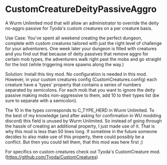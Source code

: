 # CustomCreatureDeityPassiveAggro
A Wurm Unlimited mod that will allow an administrator to override the deity no-aggro passive for Tyoda's custom creatures on a per creature basis.

Use Case: You've spent all weekend creating the perfect dungeon, complete with custom creatures tailored with just the right level of challenge for your adventurers. One week later your dungeon is filled with creatures and you find out that because of deity passives that remove aggro for certain mob types, the adventurers walk right past the mobs and go straight for the loot (while triggering more spawns along the way.)

Solution: Install this tiny mod. No configuration is needed in this mod. However, in your custom creatures config (CustomCreatures.config) each creature have a 'types' property that contains a series of numbers separated by semicolons. For each mob that you want to ignore the deity passive making mobs non-aggressive to them, add 10 to their types list (be sure to separate with a semicolon). 

The 10 in the types corresponds to C_TYPE_HERD in Wurm Unlimited. To the best of my knowledge (and after asking for confirmation in WU modding discord) this field is unused by Wurm Unlimited. So instead of going through the hassle of creating an additional property, I just made use of it. That is why this mod is less than 50 lines long. If sometime in the future someone decides to also make use of this property, there could possibly be a conflict. But then you could tell them, that this mod was here first ;)

For specifics on custom creatures check out Tyoda's CustomCreature mod. (https://github.com/Tyoda/CustomCreatures)
